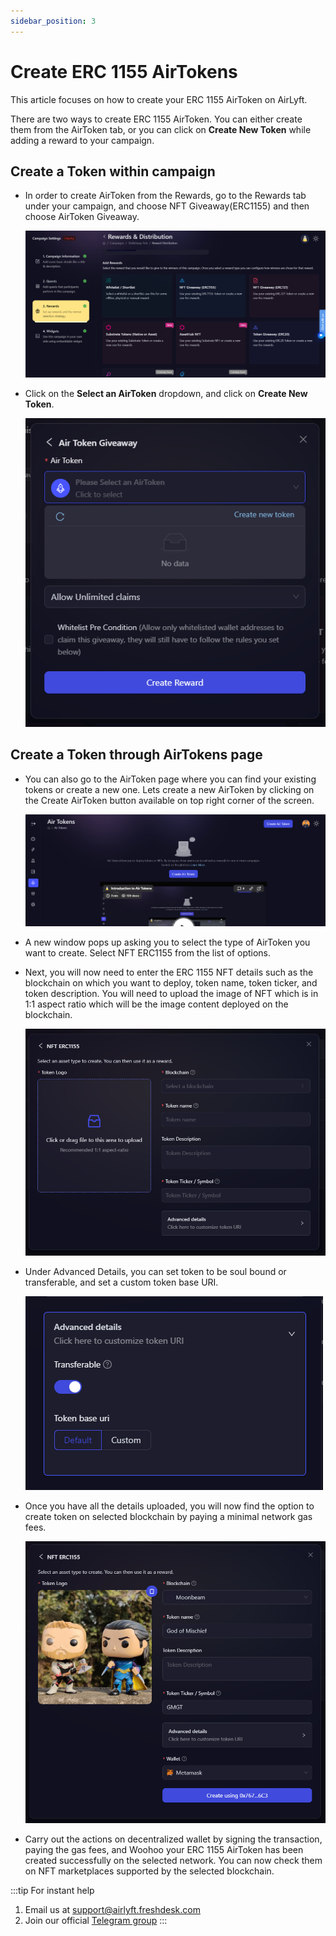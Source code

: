 ```yaml
---
sidebar_position: 3
---
```


# Create ERC 1155 AirTokens

This article focuses on how to create your ERC 1155 AirToken on AirLyft.

There are two ways to create ERC 1155 AirToken. You can either create them from the AirToken tab, or you can click on **Create New Token** while adding a reward to your campaign.

## Create a Token within campaign

- In order to create AirToken from the Rewards, go to the Rewards tab under your campaign, and choose NFT Giveaway(ERC1155) and then choose AirToken Giveaway.

    ![AirToken from Rewards Tab](../images/rewardstab.png)

- Click on the **Select an AirToken** dropdown, and click on **Create New Token**.

    ![Create New Token](../images/createnewtoken.png)

## Create a Token through AirTokens page

- You can also go to the AirToken page where you can find your existing tokens or create a new one. Lets create a new AirToken by clicking on the Create AirToken button available on top right corner of the screen.

    ![Create AirToken](../images/airtokencreate.png)

- A new window pops up asking you to select the type of AirToken you want to create. Select NFT ERC1155 from the list of options.

- Next, you will now need to enter the ERC 1155 NFT details such as the blockchain on which you want to deploy, token name, token ticker, and token description. You will need to upload the image of NFT which is in 1:1 aspect ratio which will be the image content deployed on the blockchain. 

    ![AirToken 1155 Basic Details](../images/airtoken1155details.png)

- Under Advanced Details, you can set token to be soul bound or transferable, and set a custom token base URI. 
    
    ![AirToken 1155 Advanced Details](../images/airtokenadvanced.png)

- Once you have all the details uploaded, you will now find the option to create token on selected blockchain by paying a minimal network gas fees. 
  
    ![AirToken 1155 Created](../images/airtoken1155create.png)
  
- Carry out the actions on decentralized wallet by signing the transaction, paying the gas fees, and Woohoo your ERC 1155 AirToken has been created successfully on the selected network. You can now check them on NFT marketplaces supported by the selected blockchain.

:::tip For instant help
1. Email us at [support@airlyft.freshdesk.com](mailto:support@airlyft.freshdesk.com)
2. Join our official [Telegram group](https://t.me/kyteone)
:::